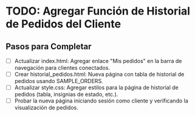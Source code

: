 # TODO: Agregar Función de Historial de Pedidos del Cliente

## Pasos para Completar
- [ ] Actualizar index.html: Agregar enlace "Mis pedidos" en la barra de navegación para clientes conectados.
- [ ] Crear historial_pedidos.html: Nueva página con tabla de historial de pedidos usando SAMPLE_ORDERS.
- [ ] Actualizar style.css: Agregar estilos para la página de historial de pedidos (tabla, insignias de estado, etc.).
- [ ] Probar la nueva página iniciando sesión como cliente y verificando la visualización de pedidos.
